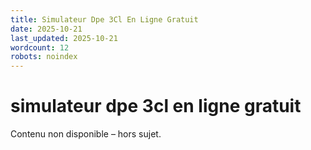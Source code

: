 ```yaml
---
title: Simulateur Dpe 3Cl En Ligne Gratuit
date: 2025-10-21
last_updated: 2025-10-21
wordcount: 12
robots: noindex
---
```


# simulateur dpe 3cl en ligne gratuit

Contenu non disponible – hors sujet.